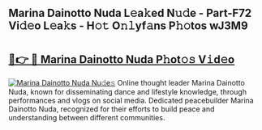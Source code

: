 ## Marina Dainotto Nuda L𝚎a𝚔ed N𝚞𝚍e - Part-F72 Vi𝚍𝚎o L𝚎a𝚔s - H𝚘𝚝 O𝚗𝚕yf𝚊ns P𝚑𝚘tos wJ3M9

# <h2><a href="http://kf6xibw.oniu.top/?m=Marina+Dainotto+Nuda">🔗👉 🔴 Marina Dainotto Nuda P𝚑ot𝚘𝚜 V𝚒d𝚎o</a></h2>

[![Marina Dainotto Nuda Nu𝚍e𝚜](https://i.imgur.com/0qMVB7G.gif)](http://kf6xibw.oniu.top/?m=Marina+Dainotto+Nuda)
Online thought leader Marina Dainotto Nuda, known for disseminating dance and lifestyle knowledge, through performances and vlogs on social media. Dedicated peacebuilder Marina Dainotto Nuda, recognized for their efforts to build peace and understanding between different communities.  
